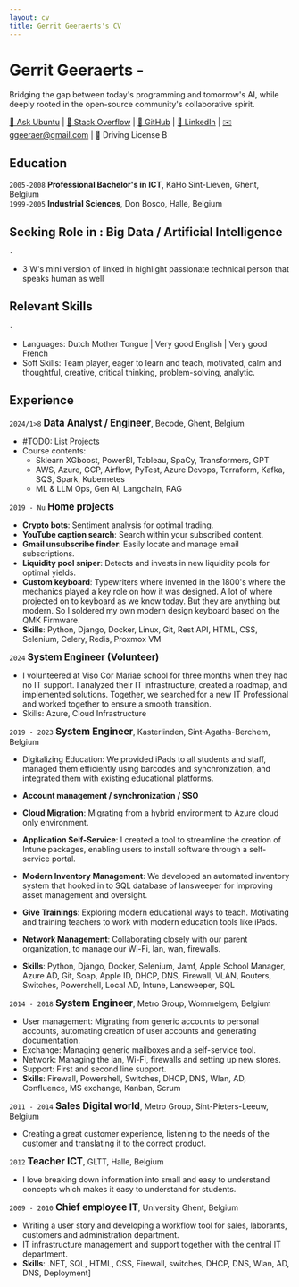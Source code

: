 ```yaml
---
layout: cv
title: Gerrit Geeraerts's CV
---
```


# Gerrit Geeraerts - 
Bridging the gap between today's programming and tomorrow's AI, while deeply rooted in the open-source community's collaborative spirit.  

<div id="webaddress"><a href="https://askubuntu.com/users/1097288/gerrit-geeraerts?tab=profile">🔗 Ask Ubuntu</a> | <a href="https://stackoverflow.com/users/10213635/gerrit-geeraerts?tab=profile">🔗 Stack Overflow</a> | <a href="https://github.com/GerritGeeraerts">🔗 GitHub</a> | <a href="https://www.linkedin.com/in/gerrit-geeraerts/">🔗 LinkedIn</a> | <a href="mailto:ggeeraer@gmail.com">✉️ ggeeraer@gmail.com</a> | 🪪 Driving License B</div>


## Education
`2005-2008` **Professional Bachelor's in ICT**, KaHo Sint-Lieven, Ghent, Belgium  
`1999-2005` **Industrial Sciences**, Don Bosco, Halle, Belgium

## Seeking Role in : Big Data / Artificial Intelligence
`-`
- 3 W's mini version of linked in highlight passionate technical person that speaks human as well

## Relevant Skills
`-`
- Languages: Dutch Mother Tongue | Very good English | Very good French
- Soft Skills: 	Team player, eager to learn and teach, motivated, calm and thoughtful, creative, critical thinking, problem-solving, analytic.  


## Experience
`2024/1>8` <span style="font-size:1.2em;">**Data Analyst / Engineer**</span>, Becode, Ghent, Belgium
- #TODO: List Projects
- Course contents:
	- Sklearn XGboost, PowerBI, Tableau, SpaCy, Transformers, GPT  
	- AWS, Azure, GCP, Airflow, PyTest, Azure Devops, Terraform, Kafka, SQS, Spark, Kubernetes  
 	- ML & LLM Ops, Gen AI, Langchain, RAG

`2019 - Nu` <span style="font-size:1.2em;">**Home projects**</span>
- **Crypto bots**: Sentiment analysis for optimal trading. 
- **YouTube caption search**: Search within your subscribed content.
- **Gmail unsubscribe finder**: Easily locate and manage email subscriptions.
- **Liquidity pool sniper**: Detects and invests in new liquidity pools for optimal yields.
- **Custom keyboard**: Typewriters where invented in the 1800's where the mechanics played a key role on how it was designed. A lot of where projected on to keyboard as we know today. But they are anything but modern. So I soldered my own modern design keyboard based on the QMK Firmware.
- **Skills**: Python, Django, Docker, Linux, Git, Rest API, HTML, CSS, Selenium, Celery, Redis, Proxmox VM

`2024` <span style="font-size:1.2em;">**System Engineer (Volunteer)**</span>
- I volunteered at Viso Cor Mariae school for three months when they had no IT support. I analyzed their IT infrastructure, created a roadmap, and implemented solutions. Together, we searched for a new IT Professional and worked together to ensure a smooth transition. 
- Skills: Azure, Cloud Infrastructure

`2019 - 2023` <span style="font-size:1.2em;">**System Engineer**</span>, Kasterlinden, Sint-Agatha-Berchem, Belgium
- Digitalizing Education: We provided iPads to all students and staff, managed them efficiently using barcodes and synchronization, and integrated them with existing educational platforms. 

- **Account management / synchronization / SSO**
- **Cloud Migration**: Migrating from a hybrid environment to Azure cloud only environment.
- **Application Self-Service**: I created a tool to streamline the creation of Intune packages, enabling users to install software through a self-service portal.
- **Modern Inventory Management**: We developed an automated inventory system that hooked in to SQL database of lansweeper for improving asset management and oversight.
- **Give Trainings**: Exploring modern educational ways to teach. Motivating and training teachers to work with modern education tools like iPads.
- **Network Management**: Collaborating closely with our parent organization, to manage our Wi-Fi, lan, wan, firewalls.
- **Skills**: Python, Django, Docker, Selenium, Jamf, Apple School Manager, Azure AD, Git, Soap, Apple ID, DHCP, DNS, Firewall, VLAN, Routers, Switches, Powershell, Local AD, Intune, Lansweeper, SQL


`2014 - 2018` <span style="font-size:1.2em;">**System Engineer**</span>, Metro Group, Wommelgem, Belgium  
- User management: Migrating from generic accounts to personal accounts, automating creation of user accounts and generating documentation. 
- Exchange: Managing generic mailboxes and a self-service tool.
- Network: Managing the lan, Wi-Fi, firewalls and setting up new stores.
- Support: First and second line support.
- **Skills**: Firewall, Powershell, Switches, DHCP, DNS, Wlan, AD, Confluence, MS exchange, Kanban, Scrum

`2011 - 2014` <span style="font-size:1.2em;">**Sales Digital world**</span>, Metro Group, Sint-Pieters-Leeuw, Belgium  
- Creating a great customer experience, listening to the needs of the customer and translating it to the correct product.

`2012` <span style="font-size:1.2em;">**Teacher ICT**</span>, GLTT, Halle, Belgium  
- I love breaking down information into small and easy to understand concepts which makes it easy to understand for students.

`2009 - 2010` <span style="font-size:1.2em;">**Chief employee IT**</span>, University Ghent, Belgium  
- Writing a user story and developing a workflow tool for sales, laborants, customers and administration department.
- IT infrastructure management and support together with the central IT department. 
- **Skills**: .NET, SQL, HTML, CSS, Firewall, switches, DHCP, DNS, Wlan, AD, DNS, Deployment]

<!-- ### Footer

Last updated: May 2013 -->
 
